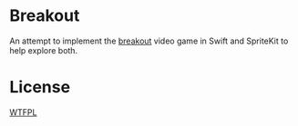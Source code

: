# Breakout

An attempt to implement the [breakout](http://en.wikipedia.org/wiki/Breakout_(video_game)) video game in Swift and SpriteKit to help explore both.

# License

[WTFPL](LICENSE.md)
